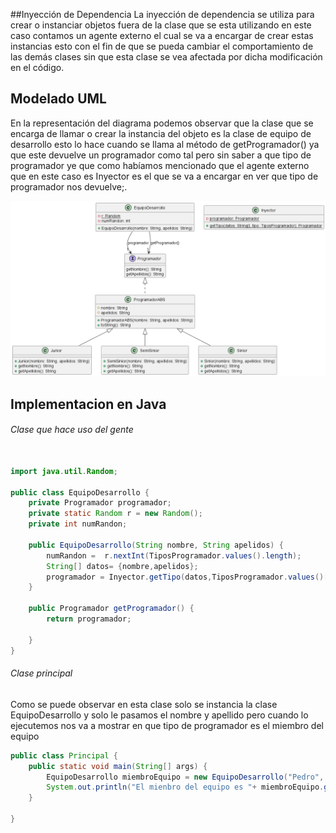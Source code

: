 ##Inyección de Dependencia
La inyección de dependencia se utiliza para crear o instanciar objetos fuera de la clase que se esta utilizando en este caso contamos un agente externo el cual se va a encargar de crear estas instancias esto con el fin de que se pueda cambiar el comportamiento de las demás clases sin que esta clase se vea afectada por dicha modificación en el código.
## Modelado UML
En la representación del diagrama podemos observar que la clase que se encarga de llamar o crear la instancia del objeto es la clase de equipo de desarrollo esto lo hace cuando se llama al método de getProgramador() ya que este devuelve un programador como tal pero sin saber a que tipo de programador ye que como habíamos mencionado que  el agente externo que en este caso es Inyector es el que se va a encargar en  ver que tipo de programador nos devuelve;.

<p align="center">
  <img  src="DIAGRAMA.png" />
  </p>

## Implementacion en Java
######  Clase que hace uso del gente

```java

import java.util.Random;

public class EquipoDesarrollo {
	private Programador programador;
	private static Random r = new Random();
	private int numRandon;

	public EquipoDesarrollo(String nombre, String apelidos) {
		numRandon =  r.nextInt(TiposProgramador.values().length);
		String[] datos= {nombre,apelidos};
		programador = Inyector.getTipo(datos,TiposProgramador.values()[numRandon]);
	}
	
	public Programador getProgramador() {
		return programador;
		
	}
}

```
######  Clase principal
Como se puede observar en esta clase solo se instancia la clase EquipoDesarrollo y solo le pasamos el nombre y apellido pero cuando lo ejecutemos nos va a mostrar en que tipo de programador es el miembro del equipo


```java
public class Principal {
	public static void main(String[] args) {
		EquipoDesarrollo miembroEquipo = new EquipoDesarrollo("Pedro", "Lopez");	
		System.out.println("El mienbro del equipo es "+ miembroEquipo.getProgramador());
	}

}
```
